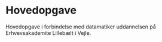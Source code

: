 # Hovedopgave

Hovedopgave i forbindelse med datamatiker uddannelsen på Erhvevsakademite Lillebælt i Vejle.
